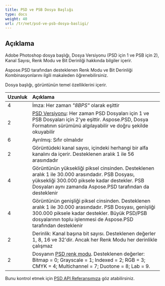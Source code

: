 ```yaml
---
title: PSD ve PSB Dosya Başlığı
type: docs
weight: 40
url: /tr/net/psd-ve-psb-dosya-basligi/
---
```


## **Açıklama**
Adobe Photoshop dosya başlığı, Dosya Versiyonu (PSD için 1 ve PSB için 2), Kanal Sayısı, Renk Modu ve Bit Derinliği hakkında bilgiler içerir.

Aspose.PSD tarafından desteklenen Renk Modu ve Bit Derinliği Kombinasyonlarını ilgili makaleden öğrenebilirsiniz.


Dosya başlığı, görüntünün temel özelliklerini içerir.

|**Uzunluk**|**Açıklama**|
| :- | :- |
|4|İmza: Her zaman *"8BPS"* olarak eşittir|
|2|[PSD Versiyonu](https://reference.aspose.com/psd/net/aspose.psd.fileformats.psd/fileformatversion): Her zaman PSD Dosyaları için 1 ve PSB Dosyaları için 2'ye eşittir. Aspose.PSD, Dosya Formatının sürümünü algılayabilir ve doğru şekilde okuyabilir|
|6|Ayrılmış: Sıfır olmalıdır|
|2|Görüntüdeki kanal sayısı, içindeki herhangi bir alfa kanalını da içerir. Desteklenen aralık 1 ile 56 arasındadır|
|4|Görüntünün yüksekliği piksel cinsinden. Desteklenen aralık 1 ile 30.000 arasındadır. PSB Dosyası, yüksekliği 300.000 piksele kadar destekler. PSB Dosyaları aynı zamanda Aspose.PSD tarafından da desteklenir|
|4|Görüntünün genişliği piksel cinsinden. Desteklenen aralık 1 ile 30.000 arasındadır. PSB Dosyası, genişliği 300.000 piksele kadar destekler. Büyük PSD/PSB dosyalarının toplu işlenmesi de Aspose.PSD tarafından desteklenir|
|2|Derinlik: Kanal başına bit sayısı. Desteklenen değerler 1, 8, 16 ve 32'dir. Ancak her Renk Modu her derinlikle çalışmaz|
|2|Dosyanın [PSD renk modu](https://reference.aspose.com/psd/java/com.aspose.psd.fileformats.psd/ColorModes). Desteklenen değerler: Bitmap = 0; Grayscale = 1; Indexed = 2; RGB = 3; CMYK = 4; Multichannel = 7; Duotone = 8; Lab = 9.|
Bunu kontrol etmek için [PSD API Referansımıza](https://reference.aspose.com/psd) göz atabilirsiniz.
